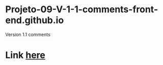 # Projeto-09-V-1-1-comments-front-end.github.io
Version 1.1 comments

# Link [here]( https://thiagomassenomaciel.github.io/Projeto-09-V-1-1-comments-front-end.github.io/)
